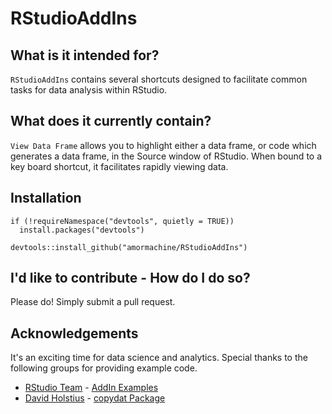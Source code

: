 RStudioAddIns
=======

What is it intended for?
-----------
`RStudioAddIns` contains several shortcuts designed to facilitate common tasks for data analysis within RStudio.

What does it currently contain?
-----------
`View Data Frame` allows you to highlight either a data frame, or code which generates a data frame, in the Source window
of RStudio.  When bound to a key board shortcut, it facilitates rapidly viewing data.

Installation
------------

```
if (!requireNamespace("devtools", quietly = TRUE))
  install.packages("devtools")

devtools::install_github("amormachine/RStudioAddIns")
```

I'd like to contribute - How do I do so?
------------
Please do!  Simply submit a pull request.

Acknowledgements
-----------
It's an exciting time for data science and analytics.  Special thanks to the following groups for providing example code.

* [RStudio Team](https://www.rstudio.com/) - [AddIn Examples](https://github.com/rstudio/addinexamples)
* [David Holstius](https://github.com/holstius) - [copydat Package](https://github.com/BAAQMD/copydat)




